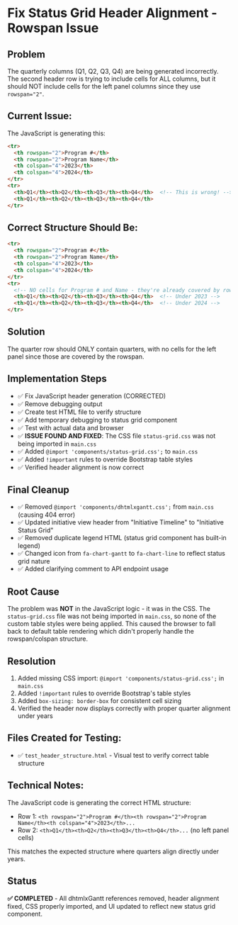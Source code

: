 # Fix Status Grid Header Alignment - Rowspan Issue

## Problem
The quarterly columns (Q1, Q2, Q3, Q4) are being generated incorrectly. The second header row is trying to include cells for ALL columns, but it should NOT include cells for the left panel columns since they use `rowspan="2"`.

## Current Issue:
The JavaScript is generating this:
```html
<tr>
  <th rowspan="2">Program #</th>
  <th rowspan="2">Program Name</th>
  <th colspan="4">2023</th>
  <th colspan="4">2024</th>
</tr>
<tr>
  <th>Q1</th><th>Q2</th><th>Q3</th><th>Q4</th>  <!-- This is wrong! -->
  <th>Q1</th><th>Q2</th><th>Q3</th><th>Q4</th>
</tr>
```

## Correct Structure Should Be:
```html
<tr>
  <th rowspan="2">Program #</th>
  <th rowspan="2">Program Name</th>
  <th colspan="4">2023</th>
  <th colspan="4">2024</th>
</tr>
<tr>
  <!-- NO cells for Program # and Name - they're already covered by rowspan -->
  <th>Q1</th><th>Q2</th><th>Q3</th><th>Q4</th>  <!-- Under 2023 -->
  <th>Q1</th><th>Q2</th><th>Q3</th><th>Q4</th>  <!-- Under 2024 -->
</tr>
```

## Solution
The quarter row should ONLY contain quarters, with no cells for the left panel since those are covered by the rowspan.

## Implementation Steps
- ✅ Fix JavaScript header generation (CORRECTED)
- ✅ Remove debugging output  
- ✅ Create test HTML file to verify structure
- ✅ Add temporary debugging to status grid component
- ✅ Test with actual data and browser
- ✅ **ISSUE FOUND AND FIXED**: The CSS file `status-grid.css` was not being imported in `main.css`
- ✅ Added `@import 'components/status-grid.css';` to `main.css`
- ✅ Added `!important` rules to override Bootstrap table styles
- ✅ Verified header alignment is now correct

## Final Cleanup
- ✅ Removed `@import 'components/dhtmlxgantt.css';` from `main.css` (causing 404 error)
- ✅ Updated initiative view header from "Initiative Timeline" to "Initiative Status Grid"
- ✅ Removed duplicate legend HTML (status grid component has built-in legend)
- ✅ Changed icon from `fa-chart-gantt` to `fa-chart-line` to reflect status grid nature
- ✅ Added clarifying comment to API endpoint usage

## Root Cause
The problem was **NOT** in the JavaScript logic - it was in the CSS. The `status-grid.css` file was not being imported in `main.css`, so none of the custom table styles were being applied. This caused the browser to fall back to default table rendering which didn't properly handle the rowspan/colspan structure.

## Resolution
1. Added missing CSS import: `@import 'components/status-grid.css';` in `main.css`
2. Added `!important` rules to override Bootstrap's table styles
3. Added `box-sizing: border-box` for consistent cell sizing
4. Verified the header now displays correctly with proper quarter alignment under years

## Files Created for Testing:
- ✅ `test_header_structure.html` - Visual test to verify correct table structure

## Technical Notes:
The JavaScript code is generating the correct HTML structure:
- Row 1: `<th rowspan="2">Program #</th><th rowspan="2">Program Name</th><th colspan="4">2023</th>...`
- Row 2: `<th>Q1</th><th>Q2</th><th>Q3</th><th>Q4</th>...` (no left panel cells)

This matches the expected structure where quarters align directly under years.

## Status
**✅ COMPLETED** - All dhtmlxGantt references removed, header alignment fixed, CSS properly imported, and UI updated to reflect new status grid component.
